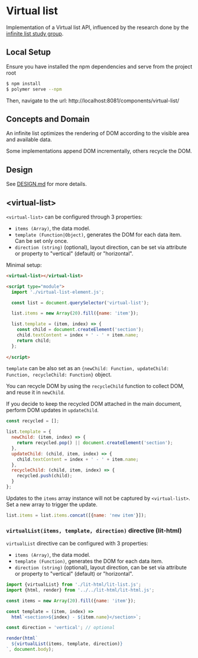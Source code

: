 # Virtual list

Implementation of a Virtual list API, influenced by the research done by the [infinite list study group](https://github.com/domenic/infinite-list-study-group).

## Local Setup

Ensure you have installed the npm dependencies and serve from the project root
```sh
$ npm install
$ polymer serve --npm
```
Then, navigate to the url: http://localhost:8081/components/virtual-list/

## Concepts and Domain

An infinite list optimizes the rendering of DOM according to the visible area and available data.

Some implementations append DOM incrementally, others recycle the DOM.

## Design

See [DESIGN.md](./DESIGN.md) for more details.

## &lt;virtual-list&gt;

`<virtual-list>` can be configured through 3 properties:
- `items (Array)`, the data model.
- `template (Function|Object)`, generates the DOM for each data item. Can be set only once.
- `direction (string)` (optional), layout direction, can be set via attribute or property to "vertical" (default) or "horizontal".

Minimal setup:
```html
<virtual-list></virtual-list>

<script type="module">
  import './virtual-list-element.js';

  const list = document.querySelector('virtual-list');

  list.items = new Array(20).fill({name: 'item'});

  list.template = (item, index) => {
    const child = document.createElement('section');
    child.textContent = index + ' - ' + item.name;
    return child;
  };
  
</script>
```

`template` can be also set as an `{newChild: Function, updateChild: Function, recycleChild: Function}` object.

You can recycle DOM by using the `recycleChild` function to collect DOM, and reuse it in `newChild`.

If you decide to keep the recycled DOM attached in the main document, perform DOM updates in `updateChild`.

```js
const recycled = [];

list.template = {
  newChild: (item, index) => {
    return recycled.pop() || document.createElement('section');
  },
  updateChild: (child, item, index) => {
    child.textContent = index + ' - ' + item.name;
  },
  recycleChild: (child, item, index) => {
    recycled.push(child);
  }
};
```

Updates to the `items` array instance will not be captured by `<virtual-list>`. Set a new array to trigger the update.
```js
list.items = list.items.concat([{name: 'new item'}]);
```

### `virtualList(items, template, direction)` directive (lit-html)

`virtualList` directive can be configured with 3 properties:
- `items (Array)`, the data model.
- `template (Function)`, generates the DOM for each data item.
- `direction (string)` (optional), layout direction, can be set via attribute or property to "vertical" (default) or "horizontal".

```js
import {virtualList} from './lit-html/lit-list.js';
import {html, render} from '../../lit-html/lit-html.js';

const items = new Array(20).fill({name: 'item'});

const template = (item, index) => 
  html`<section>${index} - ${item.name}</section>`;

const direction = 'vertical'; // optional

render(html`
  ${virtualList(items, template, direction)}
`, document.body);

```
